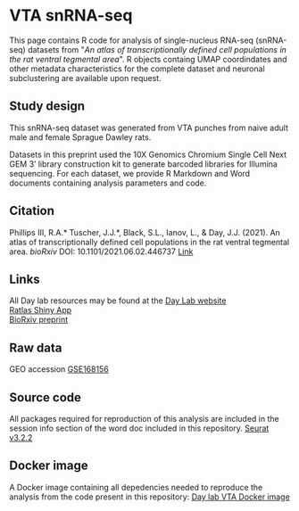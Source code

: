# **VTA snRNA-seq**


This page contains R code for analysis of single-nucleus RNA-seq (snRNA-seq) datasets from "_An atlas of transcriptionally defined cell populations in the rat ventral tegmental area_".  R objects containg UMAP coordindates and other metadata characteristics for the complete dataset and neuronal subclustering are available upon request. 


## **Study design**

This snRNA-seq dataset was generated from VTA punches from naive adult male and female Sprague Dawley rats.  

Datasets in this preprint used the 10X Genomics Chromium Single Cell Next GEM 3’ library construction kit to generate barcoded libraries for Illumina sequencing. For each dataset, we provide R Markdown and Word documents containing analysis parameters and code.  


## **Citation**

Phillips III, R.A.* Tuscher, J.J.*, Black, S.L., Ianov, L., & Day, J.J. (2021). An atlas of transcriptionally defined cell populations in the rat ventral tegmental area. *bioRxiv* DOI: 10.1101/2021.06.02.446737
[Link](https://www.biorxiv.org/content/10.1101/2021.06.02.446737v1)


## **Links**

All Day lab resources may be found at the [Day Lab website](http://day-lab.org/resources)  
[Ratlas Shiny App](https://day-lab.shinyapps.io/ratlas/)  
[BioRxiv preprint](https://www.biorxiv.org/content/10.1101/2021.06.02.446737v1)  


## **Raw data**

GEO accession [GSE168156](https://www.ncbi.nlm.nih.gov/geo/query/acc.cgi?acc=GSE168156)  


## **Source code**
All packages required for reproduction of this analysis are included in the session info section of the word doc included in this repository.
[Seurat v3.2.2](https://github.com/satijalab/seurat)  

## **Docker image**
A Docker image containing all depedencies needed to reproduce the analysis from the code present in this repository: [Day lab VTA Docker image](https://hub.docker.com/r/daylabprojects/daylab_rat_vta_snrna)

